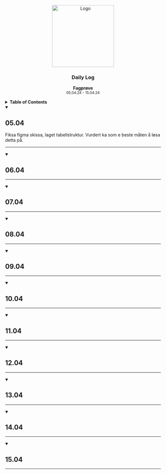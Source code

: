 <div align="center">
  <a href="https://github.com/ArvidWedtstein/Fagproove">
    <img src="https://content.energage.com/company-images/SE45893/SE45893_logo_orig.png" alt="Logo" width="200" height="200">
  </a>

  <h3 align="center">Daily Log</h3>

  <p align="center">
    <b>Fagprøve</b>
    <br />
    <sub>05.04.24 - 15.04.24</sub>
  </p>
</div>

<details>
  <summary>
    <b>Table of Contents</b>
  </summary>
  <ol>
    <li>
      <a href="#0504">05.04</a>
    </li>
    <li>
      <a href="#0604">06.04</a>
    </li>
    <li>
      <a href="#0704">07.04</a>
    </li>
    <li>
      <a href="#0804">08.04</a>
    </li>
    <li>
      <a href="#0904">09.04</a>
    </li>
    <li>
      <a href="#1004">10.04</a>
    </li>
    <li>
      <a href="#1104">11.04</a>
    </li>
    <li>
      <a href="#1204">12.04</a>
    </li>
    <li>
      <a href="#1304">13.04</a>
    </li>
    <li>
      <a href="#1404">14.04</a>
    </li>
    <li>
      <a href="#1504">15.04</a>
    </li>
  </ol>
</details>

<details open>
  <summary>
    <h2>05.04</h2>
  </summary>
  <p>
    Fiksa figma skissa, laget tabellstruktur. Vurdert ka som e beste måten å løsa detta på. 
  </p>


<hr>
</details>
<details open>
  <summary>
    <h2>06.04</h2>
  </summary>


<hr>
</details>
<details open>
  <summary>
    <h2>07.04</h2>
  </summary>


<hr>
</details>
<details open>
  <summary>
    <h2>08.04</h2>
  </summary>


<hr>
</details>
<details open>
  <summary>
    <h2>09.04</h2>
  </summary>


<hr>
</details>
<details open>
  <summary>
    <h2>10.04</h2>
  </summary>


<hr>
</details>
<details open>
  <summary>
    <h2>11.04</h2>
  </summary>


<hr>
</details>
<details open>
  <summary>
    <h2>12.04</h2>
  </summary>


<hr>
</details>
<details open>
  <summary>
    <h2>13.04</h2>
  </summary>


<hr>
</details>
<details open>
  <summary>
    <h2>14.04</h2>
  </summary>


<hr>
</details>
<details open>
  <summary>
    <h2>15.04</h2>
  </summary>


<hr>
</details>

